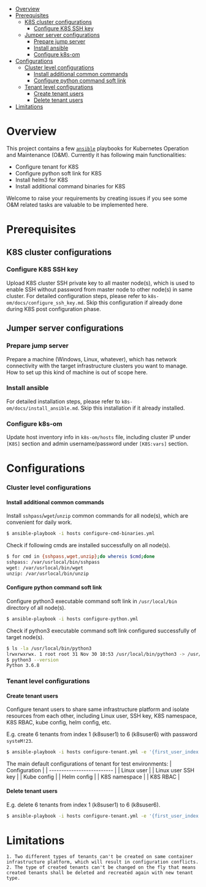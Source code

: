 - [Overview](#overview)
- [Prerequisites](#prerequisites)
  - [K8S cluster configurations](#K8S-cluster-configurations)
    - [Configure K8S SSH key](#configure-K8S-ssh-key)
  - [Jumper server configurations](#jumper-server-configurations)
    - [Prepare jump server](#prepare-jump-server)
    - [Install ansible](#install-ansible)
    - [Configure k8s-om](#configure-k8s-om)
- [Configurations](#configurations)
    - [Cluster level configurations](#cluster-level-configurations)
      - [Install additional common commands](#install-additional-common-commands)
      - [Configure python command soft link](#configure-python-command-soft-link)
    - [Tenant level configurations](#tenant-level-configurations)
      - [Create tenant users](#create-tenant-users)
      - [Delete tenant users](#delete-tenant-users)
- [Limitations](#limitations)

# Overview

This project contains a few [`ansible`](https://www.ansible.com/) playbooks for Kubernetes Operation and Maintenance (O&M). Currently it has following main functionalities:

- Configure tenant for K8S
- Configure python soft link for K8S
- Install helm3 for K8S
- Install additional command binaries for K8S

Welcome to raise your requirements by creating issues if you see some O&M related tasks are valuable to be implemented here.


# Prerequisites

## K8S cluster configurations

### Configure K8S SSH key

Upload K8S cluster SSH private key to all master node(s), which is used to enable SSH without password from master node to other node(s) in same cluster. For detailed configuration steps, please refer to `k8s-om/docs/configure_ssh_key.md`. Skip this configuration if already done during K8S post configuration phase.

## Jumper server configurations
### Prepare jump server

Prepare a machine (Windows, Linux, whatever), which has network connectivity with the target infrastructure clusters you want to manage. How to set up this kind of machine is out of scope here.

### Install ansible

For detailed installation steps, please refer to `k8s-om/docs/install_ansible.md`. Skip this installation if it already installed.

### Configure k8s-om

Update host inventory info in `k8s-om/hosts` file, including cluster IP under `[K8S]` section and admin username/password under `[K8S:vars]` section.

# Configurations

### Cluster level configurations

#### Install additional common commands

Install `sshpass`/`wget`/`unzip` common commands for all node(s), which are convenient for daily work.
```bash
$ ansible-playbook -i hosts configure-cmd-binaries.yml
```
Check if following cmds are installed successfully on all node(s).
```bash
$ for cmd in {sshpass,wget,unzip};do whereis $cmd;done
sshpass: /var/usrlocal/bin/sshpass
wget: /var/usrlocal/bin/wget
unzip: /var/usrlocal/bin/unzip
```

#### Configure python command soft link
Configure python3 executable command soft link in `/usr/local/bin` directory of all node(s).
```bash
$ ansible-playbook -i hosts configure-python.yml
```

Check if python3 executable command soft link configured successfully of target node(s).
```bash
$ ls -la /usr/local/bin/python3
lrwxrwxrwx. 1 root root 31 Nov 30 10:53 /usr/local/bin/python3 -> /usr/libexec/platform-python3.6
$ python3 --version
Python 3.6.8
```

### Tenant level configurations

#### Create tenant users

Configure tenant users to share same infrastructure platform and isolate resources from each other, including Linux user, SSH key, K8S namespace, K8S RBAC, kube config, helm config, etc.

E.g. create 6 tenants from index 1 (k8suser1) to 6 (k8suser6) with password `systeM!23`.
```bash
$ ansible-playbook -i hosts configure-tenant.yml -e '{first_user_index: 1, last_user_index: 6, configure_action: create}'
```

The main default configurations of tenant for test environments:
| Configuration              |
| -------------------------- |
| Linux user                 |
| Linux user SSH key         |
| Kube config                |
| Helm config                |
| K8S namespace              |
| K8S RBAC                   |

#### Delete tenant users
E.g. delete 6 tenants from index 1 (k8suser1) to 6 (k8suser6).
```bash
$ ansible-playbook -i hosts configure-tenant.yml -e '{first_user_index: 1, last_user_index: 6, configure_action: delete}'
```

# Limitations

    1. Two different types of tenants can't be created on same container infrastructure platform, which will result in configuration conflicts.
    2. The type of created tenants can't be changed on the fly that means created tenants shall be deleted and recreated again with new tenant type.

